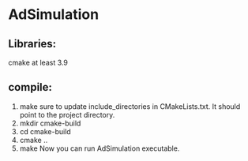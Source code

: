 # AdSimulation

Libraries:
----------
cmake at least 3.9

compile:
----------
1) make sure to update include_directories in CMakeLists.txt. It should point to the project directory.
2) mkdir cmake-build
3) cd cmake-build
4) cmake ..
5) make
Now you can run AdSimulation executable.
